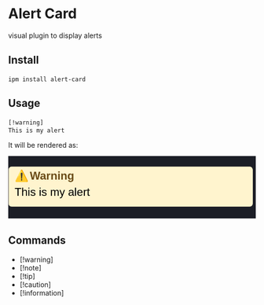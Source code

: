 # Alert Card

visual plugin to display alerts

## Install

```shell
ipm install alert-card
```

## Usage
```
[!warning]
This is my alert
```
It will be rendered as:

![](https://github.com/jpastorm/inkdrop-alert/raw/master/example.png)


## Commands
- [!warning]
- [!note]
- [!tip]
- [!caution]
- [!information]